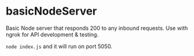 # basicNodeServer
Basic Node server that responds 200 to any inbound requests. Use with ngrok for API development &amp; testing.

`node index.js` and it will run on port 5050. 